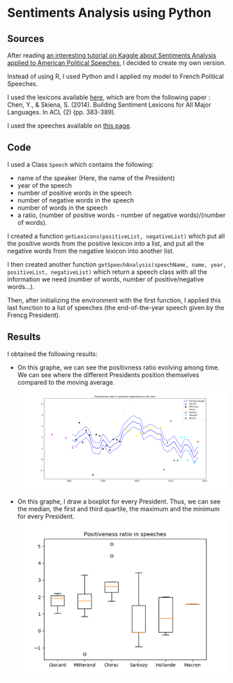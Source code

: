 # Sentiments Analysis using Python

## Sources
After reading [an interesting tutorial on Kaggle about Sentiments Analysis applied to American Political Speeches](http://blog.kaggle.com/2017/10/05/data-science-101-sentiment-analysis-in-r-tutorial/), I decided to create my own version.

Instead of using R, I used Python and I applied my model to French Political Speeches.

I used the lexicons available [here](https://www.kaggle.com/rtatman/sentiment-lexicons-for-81-languages), which are from the following paper : Chen, Y., & Skiena, S. (2014). Building Sentiment Lexicons for All Major Languages. In ACL (2) (pp. 383-389).

I used the speeches available on [this page](http://www.vie-publique.fr/discours/selection-discours/voeux-presidents-republique-depuis-1974-2.html).

## Code
I used a Class `Speech` which contains the following:
- name of the speaker (Here, the name of the President)
- year of the speech
- number of positive words in the speech
- number of negative words in the speech
- number of words in the speech
- a ratio, (number of positive words - number of negative words)/(number of words).

I created a function `getLexicons(positiveList, negativeList)` which put all the positive words from the positive lexicon into a list, and put all the negative words from the negative lexicon into another list.

I then created another function `getSpeechAnalysis(speechName, name, year, positiveList, negativeList)` which return a speech class with all the information we need (number of words, number of positive/negative words...).

Then, after initializing the environment with the first function, I applied this last function to a list of speeches (the end-of-the-year speech given by the Frencg President).

## Results
I obtained the following results:
- On this graphe, we can see the positivness ratio evolving among time. We can see where the different Presidents position themselves compared  to the moving average. 
![Alt text](Positivness_ratio_among_time.png?raw=true "Title")

- On this graphe, I draw a boxplot for every President. Thus, we can see the median, the first and third quartile, the maximum and the minimum for every President.
![Alt text](Positivness_Presidents.png?raw=true "Title")


